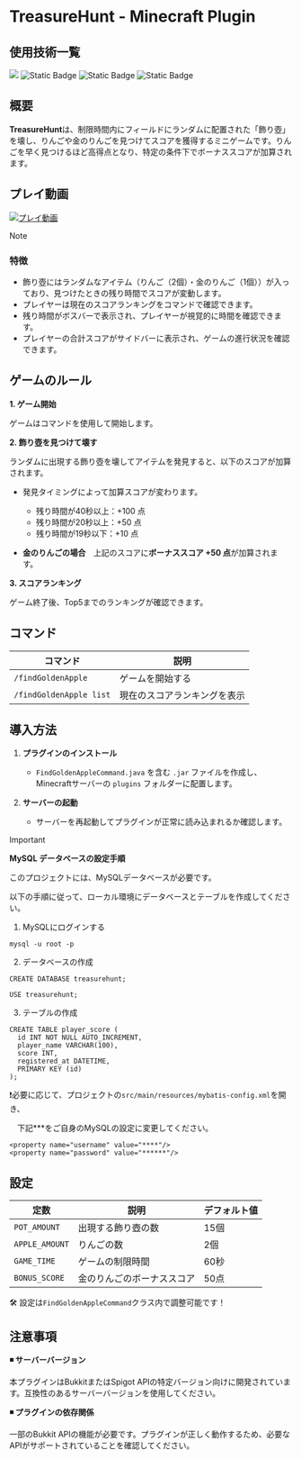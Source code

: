 # TreasureHunt - Minecraft Plugin

## 使用技術一覧
<img src="https://img.shields.io/badge/-Java-007396.svg?logo=java&style=for-the-badge"> <img alt="Static Badge" src="https://img.shields.io/badge/mysql-brightgreen?style=for-the-badge&logo=mysql&logoColor=white&logoSize=auto&color=4479A1"> <img alt="Static Badge" src="https://img.shields.io/badge/MyBatis-brightgreen?style=for-the-badge&color=D74C4C"> <img alt="Static Badge" src="https://img.shields.io/badge/spigotmc-v1.20.4-brightgreen?style=for-the-badge&logo=spigotmc&logoColor=white&logoSize=auto&labelColor=ED8106&color=333333">

## 概要

**TreasureHunt**は、制限時間内にフィールドにランダムに配置された「飾り壺」を壊し、りんごや金のりんごを見つけてスコアを獲得するミニゲームです。りんごを早く見つけるほど高得点となり、特定の条件下でボーナススコアが加算されます。

## プレイ動画

[![プレイ動画](https://img.youtube.com/vi/epIGIR9BIM8/0.jpg)](https://youtu.be/epIGIR9BIM8)

> [!NOTE]
> ### 特徴
> - 飾り壺にはランダムなアイテム（りんご（2個）・金のりんご（1個））が入っており、見つけたときの残り時間でスコアが変動します。
> - プレイヤーは現在のスコアランキングをコマンドで確認できます。
> - 残り時間がボスバーで表示され、プレイヤーが視覚的に時間を確認できます。
> - プレイヤーの合計スコアがサイドバーに表示され、ゲームの進行状況を確認できます。

## ゲームのルール

**1. ゲーム開始**

ゲームはコマンドを使用して開始します。

**2. 飾り壺を見つけて壊す**

ランダムに出現する飾り壺を壊してアイテムを発見すると、以下のスコアが加算されます。

   - 発見タイミングによって加算スコアが変わります。
     
     - 残り時間が40秒以上：+100 点
     - 残り時間が20秒以上：+50 点
     - 残り時間が19秒以下：+10 点
  - **金のりんごの場合**　上記のスコアに**ボーナススコア +50 点**が加算されます。

**3. スコアランキング**

ゲーム終了後、Top5までのランキングが確認できます。


## コマンド

| コマンド                 | 説明                           |
|--------------------------|------------------------------|
| `/findGoldenApple`       | ゲームを開始する                |
| `/findGoldenApple list`  | 現在のスコアランキングを表示      |


## 導入方法

1. **プラグインのインストール**
   - `FindGoldenAppleCommand.java` を含む `.jar` ファイルを作成し、Minecraftサーバーの `plugins` フォルダーに配置します。
   
2. **サーバーの起動**
   - サーバーを再起動してプラグインが正常に読み込まれるか確認します。

> [!IMPORTANT]
> **MySQL データベースの設定手順**
>
> このプロジェクトには、MySQLデータベースが必要です。
>
> 以下の手順に従って、ローカル環境にデータベースとテーブルを作成してください。
>
> 1. MySQLにログインする
> ```
> mysql -u root -p
> ``` 
> 2. データベースの作成
> ```
> CREATE DATABASE treasurehunt;
> ```
> ```
> USE treasurehunt;
> ```
> 3. テーブルの作成
> ```
> CREATE TABLE player_score (
>   id INT NOT NULL AUTO_INCREMENT,
>   player_name VARCHAR(100),
>   score INT,
>   registered_at DATETIME,
>   PRIMARY KEY (id)
> );
> ```
> :exclamation:必要に応じて、プロジェクトの`src/main/resources/mybatis-config.xml`を開き、
>
> 　下記***をご自身のMySQLの設定に変更してください。
> ```
> <property name="username" value="****"/>
> <property name="password" value="******"/>
> ```

## 設定

| 定数  　　　               | 説明                   | デフォルト値  |
|--------------------------|------------------------|-------------|
| `POT_AMOUNT`             | 出現する飾り壺の数        | 15個        |  
| `APPLE_AMOUNT`           | りんごの数               | 2個         |   
| `GAME_TIME`              | ゲームの制限時間          | 60秒        |
| `BONUS_SCORE`            | 金のりんごのボーナススコア  | 50点        | 

🛠️ 設定は`FindGoldenAppleCommand`クラス内で調整可能です！



## 注意事項

**◾️ サーバーバージョン**

本プラグインはBukkitまたはSpigot APIの特定バージョン向けに開発されています。互換性のあるサーバーバージョンを使用してください。

**◾️ プラグインの依存関係**

一部のBukkit APIの機能が必要です。プラグインが正しく動作するため、必要なAPIがサポートされていることを確認してください。
